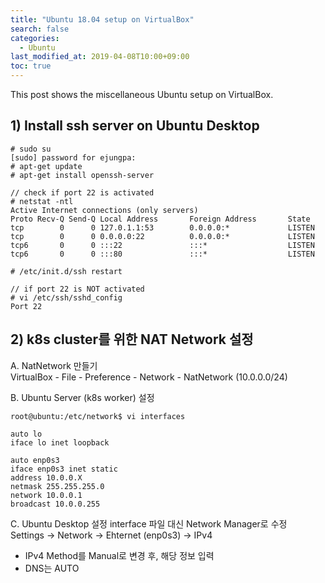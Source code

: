 ```yaml
---
title: "Ubuntu 18.04 setup on VirtualBox"
search: false
categories:
  - Ubuntu
last_modified_at: 2019-04-08T10:00+09:00
toc: true
---
```


This post shows the miscellaneous Ubuntu setup on VirtualBox.

## 1) Install ssh server on Ubuntu Desktop
```console
# sudo su
[sudo] password for ejungpa:
# apt-get update
# apt-get install openssh-server

// check if port 22 is activated
# netstat -ntl
Active Internet connections (only servers)
Proto Recv-Q Send-Q Local Address       Foreign Address       State
tcp        0      0 127.0.1.1:53        0.0.0.0:*             LISTEN
tcp        0      0 0.0.0.0:22          0.0.0.0:*             LISTEN
tcp6       0      0 :::22               :::*                  LISTEN
tcp6       0      0 :::80               :::*                  LISTEN

# /etc/init.d/ssh restart

// if port 22 is NOT activated
# vi /etc/ssh/sshd_config
Port 22
```

## 2) k8s cluster를 위한 NAT Network 설정

A. NatNetwork 만들기  
VirtualBox - File - Preference - Network - NatNetwork (10.0.0.0/24)

B. Ubuntu Server (k8s worker) 설정  
```console
root@ubuntu:/etc/network$ vi interfaces

auto lo
iface lo inet loopback

auto enp0s3
iface enp0s3 inet static
address 10.0.0.X
netmask 255.255.255.0
network 10.0.0.1
broadcast 10.0.0.255
```

C. Ubuntu Desktop 설정 
interface 파일 대신 Network Manager로 수정  
Settings -> Network -> Ehternet (enp0s3) -> IPv4
* IPv4 Method를 Manual로 변경 후, 해당 정보 입력
* DNS는 AUTO
